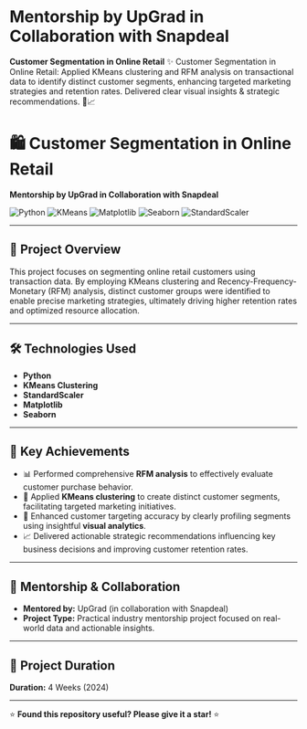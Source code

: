 # Mentorship by UpGrad in Collaboration with Snapdeal
**Customer Segmentation in Online Retail**
✨ Customer Segmentation in Online Retail: Applied KMeans clustering and RFM analysis on transactional data to identify distinct customer segments, enhancing targeted marketing strategies and retention rates. Delivered clear visual insights &amp; strategic recommendations. 🚀📈

# 🛍️ Customer Segmentation in Online Retail  
**Mentorship by UpGrad in Collaboration with Snapdeal**

![Python](https://img.shields.io/badge/Python-3776AB?style=flat&logo=python&logoColor=white)
![KMeans](https://img.shields.io/badge/KMeans%20Clustering-FF6F00?style=flat&logoColor=white)
![Matplotlib](https://img.shields.io/badge/Matplotlib-11557C?style=flat&logo=matplotlib&logoColor=white)
![Seaborn](https://img.shields.io/badge/Seaborn-3776AB?style=flat)
![StandardScaler](https://img.shields.io/badge/StandardScaler-008080?style=flat&logoColor=white)

---

## 🎯 Project Overview
This project focuses on segmenting online retail customers using transaction data. By employing KMeans clustering and Recency-Frequency-Monetary (RFM) analysis, distinct customer groups were identified to enable precise marketing strategies, ultimately driving higher retention rates and optimized resource allocation.

---

## 🛠️ Technologies Used
- **Python**
- **KMeans Clustering**
- **StandardScaler**
- **Matplotlib**
- **Seaborn**

---

## 📌 Key Achievements
- 📊 Performed comprehensive **RFM analysis** to effectively evaluate customer purchase behavior.
- 🎯 Applied **KMeans clustering** to create distinct customer segments, facilitating targeted marketing initiatives.
- 🚀 Enhanced customer targeting accuracy by clearly profiling segments using insightful **visual analytics**.
- 📈 Delivered actionable strategic recommendations influencing key business decisions and improving customer retention rates.

---

## 🤝 Mentorship & Collaboration
- **Mentored by:** UpGrad (in collaboration with Snapdeal)
- **Project Type:** Practical industry mentorship project focused on real-world data and actionable insights.

---

## 📅 Project Duration
**Duration:** 4 Weeks (2024)

---

⭐ **Found this repository useful? Please give it a star!** ⭐

